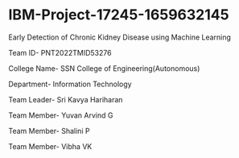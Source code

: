 # IBM-Project-17245-1659632145
Early Detection of Chronic Kidney Disease using Machine Learning
             
             
Team ID- PNT2022TMID53276

College Name- SSN College of Engineering(Autonomous)

Department- Information Technology

Team Leader- Sri Kavya Hariharan

Team Member- Yuvan Arvind G

Team Member- Shalini P

Team Member- Vibha VK
